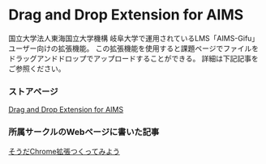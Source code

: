 # Drag and Drop Extension for AIMS

国立大学法人東海国立大学機構 岐阜大学で運用されているLMS「AIMS-Gifu」ユーザー向けの拡張機能。
この拡張機能を使用すると課題ページでファイルをドラッグアンドドロップでアップロードすることができる。
詳細は下記記事をご参照ください。

### ストアページ
[Drag and Drop Extension for AIMS](https://chrome.google.com/webstore/detail/drag-and-drop-extension-f/klbkinefgmmgbfgdblaflhcfobacebpn?hl=ja&authuser=0)

### 所属サークルのWebページに書いた記事
[そうだChrome拡張つくってみよう](https://prog-g.github.io/2020/11/27/%E3%81%9D%E3%81%86%E3%81%A0Chrome%E6%8B%A1%E5%BC%B5%E3%81%A4%E3%81%8F%E3%81%A3%E3%81%A6%E3%81%BF%E3%82%88%E3%81%86.html)
